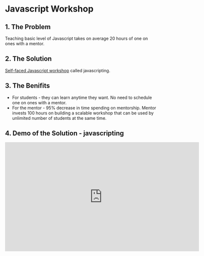 # Javascript Workshop

## 1. The Problem
Teaching basic level of Javascript takes on average 20 hours of one on ones with a mentor.

## 2. The Solution
[Self-faced Javascript workshop](https://github.com/workshopper/javascripting) called javascripting.

## 3. The Benifits
* For students - they can learn anytime they want. No need to schedule one on ones with a mentor.
* For the mentor - 95% decrease in time spending on mentorship. Mentor invests 100 hours on building a scalable workshop that can be used by unlimited number of students at the same time.

## 4. Demo of the Solution - javascripting

<iframe width="640" height="360" src="https://www.youtube.com/embed/Q6a-p8xoo8Q?rel=0&amp;showinfo=0" frameborder="0" allowfullscreen></iframe>
